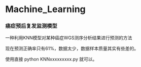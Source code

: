 # Machine_Learning


### 癌症预后复发监测模型
一种利用KNN模型对某种癌症WGS测序分析结果进行预测的方法


现在预测正确率只有61%，数据太少，数据样本质量其实有些差的。


使用直接 python KNNxxxxxxxxx.py 就可以。

